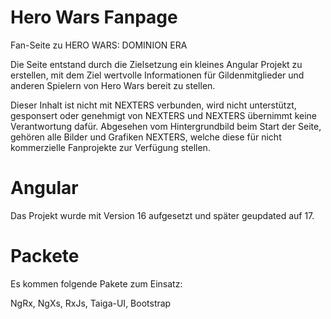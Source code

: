 # Hero Wars Fanpage

Fan-Seite zu HERO WARS: DOMINION ERA

Die Seite entstand durch die Zielsetzung ein kleines Angular Projekt zu erstellen, mit dem Ziel wertvolle Informationen für Gildenmitglieder und anderen Spielern von Hero Wars bereit zu stellen.

Dieser Inhalt ist nicht mit NEXTERS verbunden, wird nicht unterstützt, gesponsert oder genehmigt von NEXTERS und NEXTERS übernimmt keine Verantwortung dafür. Abgesehen vom Hintergrundbild beim Start der Seite, gehören alle Bilder und Grafiken NEXTERS, welche diese für nicht kommerzielle Fanprojekte zur Verfügung stellen.

# Angular

Das Projekt wurde mit Version 16 aufgesetzt und später geupdated auf 17.

# Packete

Es kommen folgende Pakete zum Einsatz:

NgRx, NgXs, RxJs, Taiga-UI, Bootstrap



